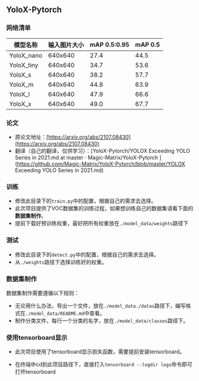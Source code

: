 ## YoloX-Pytorch

### 网络清单

| 模型名称   |            输入图片大小 | mAP 0.5:0.95 | mAP 0.5 |
| ---------- |   ------------ | ------------ | ------- |
| YoloX_nano |         640x640      | 27.4         | 44.5    |
| YoloX_tiny |          640x640      | 34.7         | 53.6    |
| YoloX_s    |         640x640      | 38.2         | 57.7    |
| YoloX_m    |          640x640      | 44.8         | 63.9    |
| YoloX_l    |         640x640      | 47.9         | 66.6    |
| YoloX_x    |           640x640      | 49.0         | 67.7    |

### 论文

- 原论文地址：[https://arxiv.org/abs/2107.08430](https://arxiv.org/abs/2107.08430)
- 翻译（自己的翻译，仅供学习）：[YoloX-Pytorch/YOLOX Exceeding YOLO Series in 2021.md at master · Magic-Matrix/YoloX-Pytorch ](https://github.com/Magic-Matrix/YoloX-Pytorch/blob/master/YOLOX Exceeding YOLO Series in 2021.md)

### 训练

- 修改此目录下的`train.py`中的配置，根据自己的需求去选择。
- 此次项目提供了VOC数据集的训练过程，如果想训练自己的数据集请看下面的**数据集制作**。
- 提前下载好预训练权重，最好把所有权重放在`./model_data/weights`路径下

### 测试

- 修改此目录下的`detect.py`中的配置，根据自己的需求去选择。
- 从`./weights`路径下选择训练好的权重。

### 数据集制作

数据集制作需要遵循以下规则：

- 无论用什么办法，导出一个文件，放在`./model_data./datas`路径下，编写格式在`./model_data/README.md`中查看。
- 制作分类文件，每行一个分类的名字，放在`./model_data/classes`路径下。

### 使用tensorboard显示

- 此次项目使用了tensorboard显示损失函数，需要提前安装tensorboard。

- 在终端中cd到此项目路径下，直接打入`tensorboard --logdir logs`命令即可打开tensorboard

